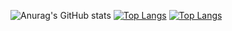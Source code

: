 <!--## Hi there 👋-->

![Anurag's GitHub stats](https://github-readme-stats.vercel.app/api?username=Lichston&show_icons=true&theme=tokyonight)
[![Top Langs](https://github-readme-stats.vercel.app/api/top-langs/?username=Lichston)](https://github.com/anuraghazra/github-readme-stats)
[![Top Langs](https://github-readme-stats.vercel.app/api/top-langs/?username=Lichston&layout=donut)](https://github.com/anuraghazra/github-readme-stats)



<!--
**Lichston/Lichston** is a ✨ _special_ ✨ repository because its `README.md` (this file) appears on your GitHub profile.

Here are some ideas to get you started:

- 🔭 I’m currently working on ...
- 🌱 I’m currently learning ...
- 👯 I’m looking to collaborate on ...
- 🤔 I’m looking for help with ...
- 💬 Ask me about ...
- 📫 How to reach me: ...
- 😄 Pronouns: ...
- ⚡ Fun fact: ...
-->

